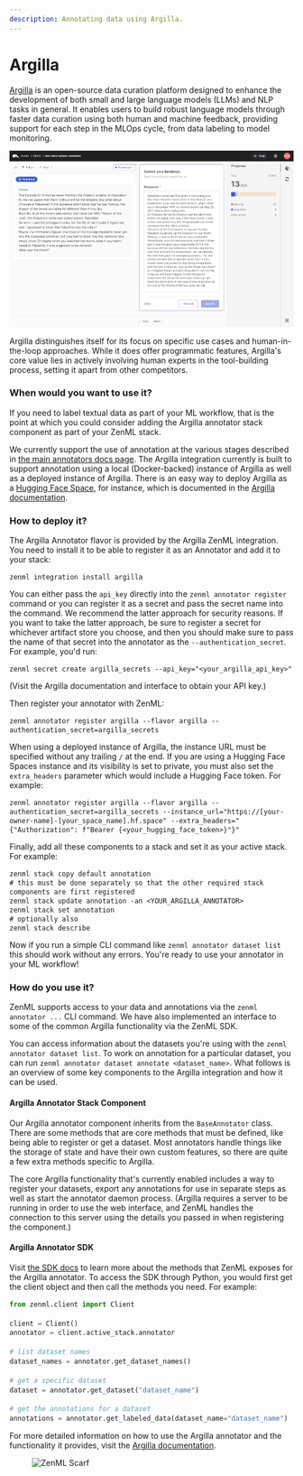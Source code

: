 ```yaml
---
description: Annotating data using Argilla.
---
```


# Argilla

[Argilla](https://github.com/argilla-io/argilla) is an open-source data curation
platform designed to enhance the development of both small and large language
models (LLMs) and NLP tasks in general. It enables users to build robust
language models through faster data curation using both human and machine
feedback, providing support for each step in the MLOps cycle, from data labeling
to model monitoring.

![Argilla Annotator](../../../.gitbook/assets/argilla_annotator.png)

Argilla distinguishes itself for its focus on specific use cases and
human-in-the-loop approaches. While it does offer programmatic features,
Argilla's core value lies in actively involving human experts in the
tool-building process, setting it apart from other competitors.

### When would you want to use it?

If you need to label textual data as part of your ML workflow, that is the point
at which you could consider adding the Argilla annotator stack component as part
of your ZenML stack.

We currently support the use of annotation at the various stages described in
[the main annotators docs page](annotators.md). The Argilla integration
currently is built to support annotation using a local (Docker-backed) instance
of Argilla as well as a deployed instance of Argilla. There is an easy way to
deploy Argilla as a [Hugging Face
Space](https://huggingface.co/docs/hub/spaces-sdks-docker-argilla), for
instance, which is documented in the [Argilla
documentation](https://docs.argilla.io/en/latest/getting_started/installation/deployments/huggingface-spaces.html).

### How to deploy it?

The Argilla Annotator flavor is provided by the Argilla ZenML integration. You
need to install it to be able to register it as an Annotator and add it to your
stack:

```shell
zenml integration install argilla
```

You can either pass the `api_key` directly into the `zenml annotator register`
command or you can register it as a secret and pass the secret name into the
command. We recommend the latter approach for security reasons. If you want to
take the latter approach, be sure to register a secret for whichever artifact
store you choose, and then you should make sure to pass the name of that secret
into the annotator as the `--authentication_secret`. For example, you'd run:

```shell
zenml secret create argilla_secrets --api_key="<your_argilla_api_key>"
```

(Visit the Argilla documentation and interface to obtain your API key.)

Then register your annotator with ZenML:

```shell
zenml annotator register argilla --flavor argilla --authentication_secret=argilla_secrets
```

When using a deployed instance of Argilla, the instance URL must be specified
without any trailing `/` at the end. If you are using a Hugging Face Spaces
instance and its visibility is set to private, you must also set the
`extra_headers` parameter which would include a Hugging Face token. For example:

```shell
zenml annotator register argilla --flavor argilla --authentication_secret=argilla_secrets --instance_url="https://[your-owner-name]-[your_space_name].hf.space" --extra_headers="{"Authorization": f"Bearer {<your_hugging_face_token>}"}"
```

Finally, add all these components to a stack and set it as your active stack.
For example:

```shell
zenml stack copy default annotation
# this must be done separately so that the other required stack components are first registered
zenml stack update annotation -an <YOUR_ARGILLA_ANNOTATOR>
zenml stack set annotation
# optionally also
zenml stack describe
```

Now if you run a simple CLI command like `zenml annotator dataset list` this
should work without any errors. You're ready to use your annotator in your ML
workflow!

### How do you use it?

ZenML supports access to your data and annotations via the `zenml annotator ...`
CLI command. We have also implemented an interface to some of the common Argilla
functionality via the ZenML SDK.

You can access information about the datasets you're using with the `zenml
annotator dataset list`. To work on annotation for a particular dataset, you can
run `zenml annotator dataset annotate <dataset_name>`. What follows is an
overview of some key components to the Argilla integration and how it can be
used.

#### Argilla Annotator Stack Component

Our Argilla annotator component inherits from the `BaseAnnotator` class. There
are some methods that are core methods that must be defined, like being able to
register or get a dataset. Most annotators handle things like the storage of
state and have their own custom features, so there are quite a few extra methods
specific to Argilla.

The core Argilla functionality that's currently enabled includes a way to
register your datasets, export any annotations for use in separate steps as well
as start the annotator daemon process. (Argilla requires a server to be running
in order to use the web interface, and ZenML handles the connection to this
server using the details you passed in when registering the component.)

#### Argilla Annotator SDK

Visit [the SDK
docs](https://sdkdocs.zenml.io/latest/integration_code_docs/integrations-argilla/)
to learn more about the methods that ZenML exposes for the Argilla annotator. To
access the SDK through Python, you would first get the client object and then
call the methods you need. For example:

```python
from zenml.client import Client

client = Client()
annotator = client.active_stack.annotator

# list dataset names
dataset_names = annotator.get_dataset_names()

# get a specific dataset
dataset = annotator.get_dataset("dataset_name")

# get the annotations for a dataset
annotations = annotator.get_labeled_data(dataset_name="dataset_name")
```

For more detailed information on how to use the Argilla annotator and the
functionality it provides, visit the [Argilla
documentation](https://docs.argilla.io/en/latest/).

<!-- For scarf -->
<figure><img alt="ZenML Scarf" referrerpolicy="no-referrer-when-downgrade" src="https://static.scarf.sh/a.png?x-pxid=f0b4f458-0a54-4fcd-aa95-d5ee424815bc" /></figure>
